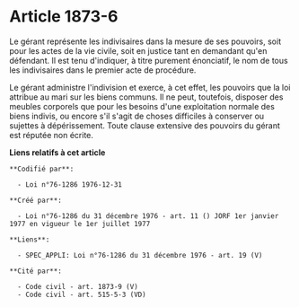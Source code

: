 # Article 1873-6

Le gérant représente les indivisaires dans la mesure de ses pouvoirs, soit pour les actes de la vie civile, soit en justice
tant en demandant qu'en défendant. Il est tenu d'indiquer, à titre purement énonciatif, le nom de tous les indivisaires dans
le premier acte de procédure.

Le gérant administre l'indivision et exerce, à cet effet, les pouvoirs que la loi attribue au mari sur les biens communs. Il
ne peut, toutefois, disposer des meubles corporels que pour les besoins d'une exploitation normale des biens indivis, ou
encore s'il s'agit de choses difficiles à conserver ou sujettes à dépérissement. Toute clause extensive des pouvoirs du
gérant est réputée non écrite.

**Liens relatifs à cet article**

	**Codifié par**:

	  - Loi n°76-1286 1976-12-31

	**Créé par**:

	  - Loi n°76-1286 du 31 décembre 1976 - art. 11 () JORF 1er janvier 1977 en vigueur le 1er juillet 1977

	**Liens**:

	  - SPEC_APPLI: Loi n°76-1286 du 31 décembre 1976 - art. 19 (V)

	**Cité par**:

	  - Code civil - art. 1873-9 (V)
	  - Code civil - art. 515-5-3 (VD)

